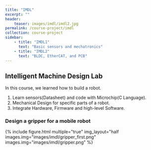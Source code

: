 ```yaml
---
title: "IMDL"
excerpt: ""
header:
    teaser: images/imdl/imdl2.jpg
permalink: /course-project/imdl
collection: course-project
sidebar:
    - title: "IMDL1"
      text: "Basic sensors and mechatronics"
    - title: "IMDL2"
      text: "BLDC, EtherCAT, and PCB"
---
```

## Intelligent Machine Design Lab

In this course, we learned how to build a robot.
1. Learn sensors(Datasheet) and code with Microchip(C Language).
2. Mechanical Design for specific parts of a robot.
3. Integrate Hardware, Firmware and high-level Software.
   
   

### Design a gripper for a mobile robot
{% include figure.html multiple="true"
  img_layout="half
  images.img="images/imdl/gripper_first.png"
  images.img="images/imdl/gripper.png"
%}

